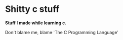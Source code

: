 # Shitty c stuff
**Stuff I made while learning c.**

Don't blame me, blame 'The C Programming Language'
